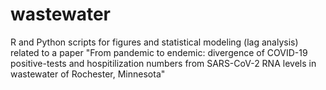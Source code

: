 # wastewater
R and Python scripts for figures and statistical modeling (lag analysis) related to a paper "From pandemic to endemic: divergence of COVID-19 positive-tests and hospitilization numbers from SARS-CoV-2 RNA levels in wastewater of Rochester, Minnesota"
